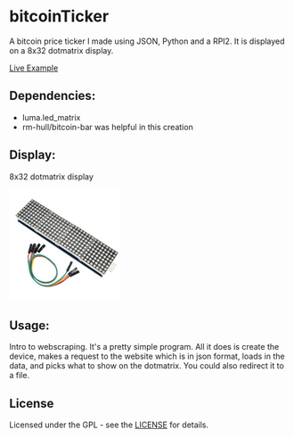 # bitcoinTicker

A bitcoin price ticker I made using JSON, Python and a RPI2. It is displayed on a 8x32 dotmatrix display.

[Live Example](https://www.reddit.com/r/raspberry_pi/comments/i0cyoz/im_sure_someone_has_done_something_similar_to/)

## Dependencies: 

* luma.led_matrix
* rm-hull/bitcoin-bar was helpful in this creation

## Display: 

8x32 dotmatrix display
<p>
  <a name="top" href="https://github.com/nolimitcarter/bitcoinTicker">
    <img height="200px" width="200px" src="pics/dotmatrix.jpg">
  </a>
</p>

## Usage:

Intro to webscraping. It's a pretty simple program. All it does is create the device, makes a request to the website which is in json format, loads in the data, and picks what to show on the dotmatrix. You could also redirect it to a file.

## License

Licensed under the GPL - see the [LICENSE](LICENSE.md) for details.

